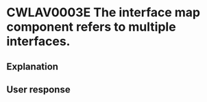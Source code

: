 # CWLAV0003E The interface map component refers to multiple interfaces.

## Explanation

## User response